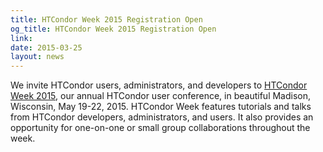 ```yaml
---
title: HTCondor Week 2015 Registration Open
og_title: HTCondor Week 2015 Registration Open
link: 
date: 2015-03-25
layout: news
---
```


<p>We invite HTCondor users, administrators, and developers to <a href="http://research.cs.wisc.edu/htcondor/HTCondorWeek2015/" data-proofer-ignore>HTCondor Week 2015</a>, our annual HTCondor user conference, in beautiful Madison, Wisconsin, May 19-22, 2015. HTCondor Week features tutorials and talks from HTCondor developers, administrators, and users.  It also provides an opportunity for one-on-one or small group collaborations throughout the week. 
